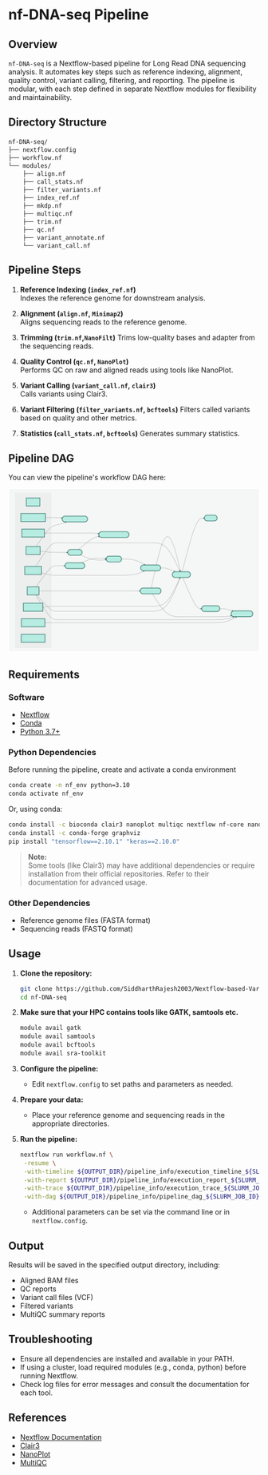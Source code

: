 # nf-DNA-seq Pipeline

## Overview

`nf-DNA-seq` is a Nextflow-based pipeline for Long Read DNA sequencing analysis. It automates key steps such as reference indexing, alignment, quality control, variant calling, filtering, and reporting. The pipeline is modular, with each step defined in separate Nextflow modules for flexibility and maintainability.

## Directory Structure

```
nf-DNA-seq/
├── nextflow.config
├── workflow.nf
└── modules/
    ├── align.nf
    ├── call_stats.nf
    ├── filter_variants.nf
    ├── index_ref.nf
    ├── mkdp.nf
    ├── multiqc.nf
    ├── trim.nf
    ├── qc.nf
    ├── variant_annotate.nf
    └── variant_call.nf
```

## Pipeline Steps

1. **Reference Indexing (`index_ref.nf`)**  
   Indexes the reference genome for downstream analysis.

2. **Alignment (`align.nf`, `Minimap2`)**  
   Aligns sequencing reads to the reference genome.

3. **Trimming (`trim.nf`,`NanoFilt`)**
   Trims low-quality bases and adapter from the sequencing reads.

3. **Quality Control (`qc.nf`, `NanoPlot`)**  
   Performs QC on raw and aligned reads using tools like NanoPlot.

4. **Variant Calling (`variant_call.nf`, `clair3`)**  
   Calls variants using Clair3.

5. **Variant Filtering (`filter_variants.nf`, `bcftools`)**
   Filters called variants based on quality and other metrics.

6. **Statistics (`call_stats.nf`, `bcftools`)**
   Generates summary statistics.

## Pipeline DAG

You can view the pipeline's workflow DAG here:

[![Pipeline DAG](dag-Entry.svg)](dag-Entry.svg)

## Requirements

### Software

- [Nextflow](https://www.nextflow.io/)
- [Conda](https://docs.conda.io/en/latest/)
- [Python 3.7+](https://www.python.org/)

### Python Dependencies

Before running the pipeline, create and activate a conda environment

```bash
conda create -n nf_env python=3.10
conda activate nf_env
```

Or, using conda:

```bash
conda install -c bioconda clair3 nanoplot multiqc nextflow nf-core nanofilt
conda install -c conda-forge graphviz
pip install "tensorflow==2.10.1" "keras==2.10.0"
```

> **Note:**  
> Some tools (like Clair3) may have additional dependencies or require installation from their official repositories. Refer to their documentation for advanced usage.

### Other Dependencies

- Reference genome files (FASTA format)
- Sequencing reads (FASTQ format)

## Usage

1. **Clone the repository:**
   ```bash
   git clone https://github.com/SiddharthRajesh2003/Nextflow-based-Variant-Calling-Pipeline.git
   cd nf-DNA-seq
   ```
1. **Make sure that your HPC contains tools like GATK, samtools etc.**
   ```bash
   module avail gatk
   module avail samtools
   module avail bcftools
   module avail sra-toolkit
   ```

2. **Configure the pipeline:**
   - Edit `nextflow.config` to set paths and parameters as needed.

3. **Prepare your data:**
   - Place your reference genome and sequencing reads in the appropriate directories.

4. **Run the pipeline:**
   ```bash
   nextflow run workflow.nf \
    -resume \
    -with-timeline ${OUTPUT_DIR}/pipeline_info/execution_timeline_${SLURM_JOB_ID}.html \
    -with-report ${OUTPUT_DIR}/pipeline_info/execution_report_${SLURM_JOB_ID}.html \
    -with-trace ${OUTPUT_DIR}/pipeline_info/execution_trace_${SLURM_JOB_ID}.txt \
    -with-dag ${OUTPUT_DIR}/pipeline_info/pipeline_dag_${SLURM_JOB_ID}.svg
   ```

   - Additional parameters can be set via the command line or in `nextflow.config`.

## Output

Results will be saved in the specified output directory, including:
- Aligned BAM files
- QC reports
- Variant call files (VCF)
- Filtered variants
- MultiQC summary reports

## Troubleshooting

- Ensure all dependencies are installed and available in your PATH.
- If using a cluster, load required modules (e.g., conda, python) before running Nextflow.
- Check log files for error messages and consult the documentation for each tool.

## References

- [Nextflow Documentation](https://www.nextflow.io/docs/latest/index.html)
- [Clair3](https://github.com/HKU-BAL/Clair3)
- [NanoPlot](https://github.com/wdecoster/NanoPlot)
- [MultiQC](https://multiqc.info/)
